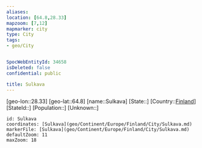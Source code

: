 ```yaml
---
aliases: 
location: [64.8,28.33]
mapzoom: [7,12] 
mapmarker: city 
type: City
tags:
- geo/City


SpocWebEntityId: 34658
isDeleted: false
confidential: public

title: Sulkava
---
```

[geo-lon::28.33]
[geo-lat::64.8]
[name::Sulkava]
[State::]
[Country::[Finland](geo/Continent/Europe/Finland.md)]
[StateId::]
[Population::]
[Unknown::]


```leaflet
id: Sulkava
coordinates: [Sulkava](geo/Continent/Europe/Finland/City/Sulkava.md)
markerFile: [Sulkava](geo/Continent/Europe/Finland/City/Sulkava.md)
defaultZoom: 11 
maxZoom: 18
```



